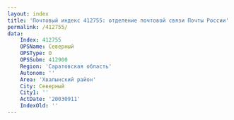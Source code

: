 ```yaml
---
layout: index
title: 'Почтовый индекс 412755: отделение почтовой связи Почты России'
permalink: /412755/
data:
    Index: 412755
    OPSName: Северный
    OPSType: О
    OPSSubm: 412900
    Region: 'Саратовская область'
    Autonom: ''
    Area: 'Хвалынский район'
    City: Северный
    City1: ''
    ActDate: '20030911'
    IndexOld: ''
---
```

